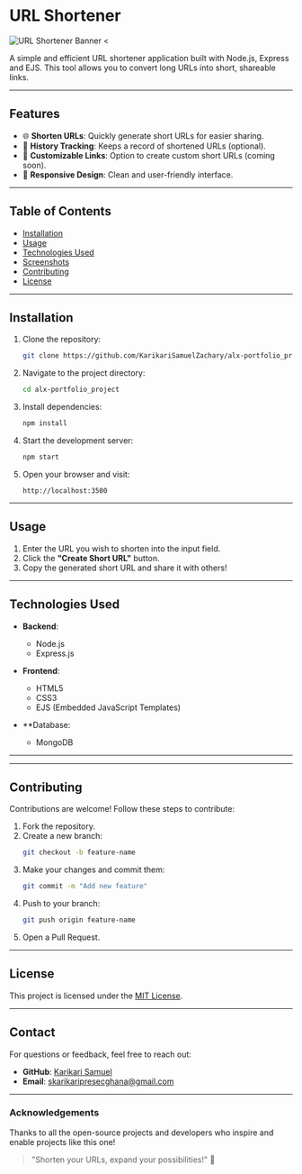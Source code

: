 # URL Shortener

![URL Shortener Banner](https://via.placeholder.com/1200x300?text=URL+Shortener) <

A simple and efficient URL shortener application built with Node.js, Express and EJS. This tool allows you to convert long URLs into short, shareable links.

---

## Features

- 🌐 **Shorten URLs**: Quickly generate short URLs for easier sharing.
- 📜 **History Tracking**: Keeps a record of shortened URLs (optional).
- 🔗 **Customizable Links**: Option to create custom short URLs (coming soon).
- 🎨 **Responsive Design**: Clean and user-friendly interface.

---

## Table of Contents

- [Installation](#installation)
- [Usage](#usage)
- [Technologies Used](#technologies-used)
- [Screenshots](#screenshots)
- [Contributing](#contributing)
- [License](#license)

---

## Installation

1. Clone the repository:
   ```bash
   git clone https://github.com/KarikariSamuelZachary/alx-portfolio_project.git
   ```

2. Navigate to the project directory:
   ```bash
   cd alx-portfolio_project
   ```

3. Install dependencies:
   ```bash
   npm install
   ```

4. Start the development server:
   ```bash
   npm start
   ```

5. Open your browser and visit:
   ```
   http://localhost:3500
   ```

---

## Usage

1. Enter the URL you wish to shorten into the input field.
2. Click the **"Create Short URL"** button.
3. Copy the generated short URL and share it with others!

---

## Technologies Used

- **Backend**:
  - Node.js
  - Express.js

- **Frontend**:
  - HTML5
  - CSS3
  - EJS (Embedded JavaScript Templates)

- **Database:
  - MongoDB 

---

---

## Contributing

Contributions are welcome! Follow these steps to contribute:

1. Fork the repository.
2. Create a new branch:
   ```bash
   git checkout -b feature-name
   ```
3. Make your changes and commit them:
   ```bash
   git commit -m "Add new feature"
   ```
4. Push to your branch:
   ```bash
   git push origin feature-name
   ```
5. Open a Pull Request.

---

## License

This project is licensed under the [MIT License](LICENSE).

---

## Contact

For questions or feedback, feel free to reach out:

- **GitHub**: [Karikari Samuel](https://github.com/KarikariSamuelZachary)
- **Email**: skarikaripresecghana@gmail.com

---

### Acknowledgements

Thanks to all the open-source projects and developers who inspire and enable projects like this one!

> "Shorten your URLs, expand your possibilities!" 🚀
